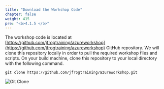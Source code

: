 ```yaml
---
title: "Download the Workshop Code"
chapter: false
weight: 415
pre: "<b>4.1.5 </b>"
---
```


The workshop code is located at [https://github.com/jfrogtraining/azureworkshop](https://github.com/jfrogtraining/azureworkshop) GitHub repository. We will clone this repository locally in order to pull the required workshop files and scripts. On your build machine, clone this repository to your local directory with the following command.

``
git clone https://github.com/jfrogtraining/azureworkshop.git
``


![Git Clone](/images/git-clone.png)
